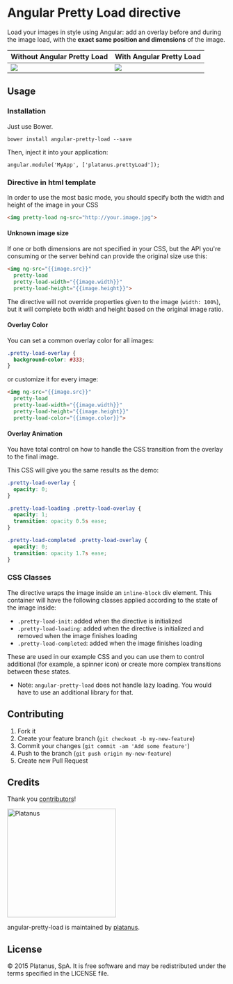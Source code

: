 Angular Pretty Load directive
============

Load your images in style using Angular: add an overlay before and during the image load, with the **exact same position and dimensions** of the image.

| Without Angular Pretty Load    | With Angular Pretty Load    |
| ------------------------------ | --------------------------- |
| <img src="http://imgur.com/Zy5biXd.gif"> | <img src="http://imgur.com/vXBUNlU.gif"> |


## Usage

### Installation

Just use Bower.

```
bower install angular-pretty-load --save
```

Then, inject it into your application:

```
angular.module('MyApp', ['platanus.prettyLoad']);
```

### Directive in html template

In order to use the most basic mode, you should specify both the width and height of the image in your CSS

```html
<img pretty-load ng-src="http://your.image.jpg">
```

#### Unknown image size

If one or both dimensions are not specified in your CSS, but the API you're consuming or the server behind can provide the original size use this:

```html
<img ng-src="{{image.src}}"
  pretty-load
  pretty-load-width="{{image.width}}"
  pretty-load-height="{{image.height}}">
```

The directive will not override properties given to the image (`width: 100%`), but it will complete both width and height based on the original image ratio.

#### Overlay Color

You can set a common overlay color for all images:

```css
.pretty-load-overlay {
  background-color: #333;
}
```

or customize it for every image:

```html
<img ng-src="{{image.src}}"
  pretty-load
  pretty-load-width="{{image.width}}"
  pretty-load-height="{{image.height}}"
  pretty-load-color="{{image.color}}">
```

#### Overlay Animation

You have total control on how to handle the CSS transition from the overlay to the final image.

This CSS will give you the same results as the demo:

```css
.pretty-load-overlay {
  opacity: 0;
}

.pretty-load-loading .pretty-load-overlay {
  opacity: 1;
  transition: opacity 0.5s ease;
}

.pretty-load-completed .pretty-load-overlay {
  opacity: 0;
  transition: opacity 1.7s ease;
}
```

### CSS Classes

The directive wraps the image inside an `inline-block` div element.  This container will have the following classes applied according to the state of the image inside:

- `.pretty-load-init`: added when the directive is initialized
- `.pretty-load-loading`: added when the directive is initialized and removed when the image finishes loading
- `.pretty-load-completed`: added when the image finishes loading

These are used in our example CSS and you can use them to control additional (for example, a spinner icon) or create more complex transitions between these states.

* Note: `angular-pretty-load` does not handle lazy loading. You would have to use an additional library for that.

## Contributing

1. Fork it
2. Create your feature branch (`git checkout -b my-new-feature`)
3. Commit your changes (`git commit -am 'Add some feature'`)
4. Push to the branch (`git push origin my-new-feature`)
5. Create new Pull Request

## Credits

Thank you [contributors](https://github.com/platanus/angular-pretty-load/graphs/contributors)!

<img src="http://platan.us/gravatar_with_text.png" alt="Platanus" width="250"/>

angular-pretty-load is maintained by [platanus](http://platan.us).

## License

© 2015 Platanus, SpA. It is free software and may be redistributed under the terms specified in the LICENSE file.
